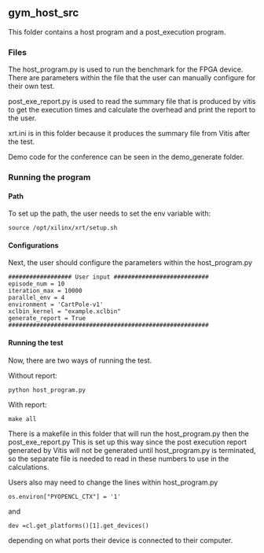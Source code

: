 
## gym_host_src

This folder contains a host program and a post_execution program. 

### Files
The host_program.py is used to run the benchmark for the FPGA device. There are parameters within the file that the user can manually configure for their own test.

post_exe_report.py is used to read the summary file that is produced by vitis to get the execution times and calculate the overhead and print the report to the user.

xrt.ini is in this folder because it produces the summary file from Vitis after the test.

Demo code for the conference can be seen in the demo_generate folder. 

### Running the program

#### Path
To set up the path, the user needs to set the env variable with:

```
source /opt/xilinx/xrt/setup.sh
```

#### Configurations
Next, the user should configure the parameters within the host_program.py

```
################## User input ###########################
episode_num = 10
iteration_max = 10000
parallel_env = 4
environment = 'CartPole-v1'
xclbin_kernel = "example.xclbin"
generate_report = True
#########################################################
```

#### Running the test
Now, there are two ways of running the test. 

Without report:

```
python host_program.py
```

With report:

```
make all
```

There is a makefile in this folder that will run the host_program.py then the post_exe_report.py
This is set up this way since the post execution report generated by Vitis will not be generated until host_program.py is terminated, so the separate file is needed to read in these numbers to use in the calculations. 

Users also may need to change the lines within host_program.py

```
os.environ["PYOPENCL_CTX"] = '1'
```

and 

```
dev =cl.get_platforms()[1].get_devices()
```

depending on what ports their device is connected to their computer. 



